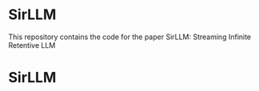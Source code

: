 # SirLLM
This repository contains the code for the paper SirLLM: Streaming Infinite Retentive LLM
# SirLLM
